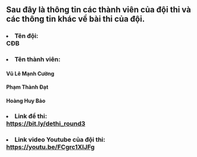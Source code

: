 ## **Sau đây là thông tin các thành viên của đội thi và các thông tin khác về bài thi của đội.**
### <li>Tên đội:</li>CĐB
### <li>**Tên thành viên:**</li>
#### Vũ Lê Mạnh Cường
#### Phạm Thành Đạt
#### Hoàng Huy Bảo
### <li>Link đề thi:</li> https://bit.ly/dethi_round3
### <li>Link video Youtube của đội thi:</li> https://youtu.be/FCgrc1XlJFg
